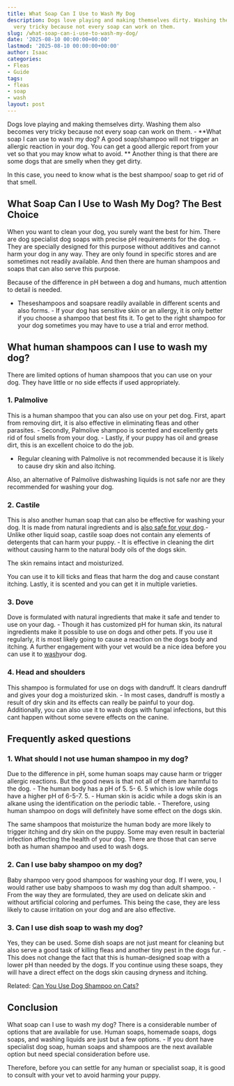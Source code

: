 ```yaml
---
title: What Soap Can I Use to Wash My Dog
description: Dogs love playing and making themselves dirty. Washing them also becomes
  very tricky because not every soap can work on them.
slug: /what-soap-can-i-use-to-wash-my-dog/
date: '2025-08-10 00:00:00+00:00'
lastmod: '2025-08-10 00:00:00+00:00'
author: Isaac
categories:
- Fleas
- Guide
tags:
- fleas
- soap
- wash
layout: post
---
```

Dogs love playing and making themselves dirty. Washing them also becomes very tricky because not every soap can work on them. - **What soap I can use to wash my dog? A good soap/shampoo will not trigger an allergic reaction in your dog. You can get a good allergic report from your vet so that you may know what to avoid. ** Another thing is that there are some dogs that are smelly when they get dirty.

In this case, you need to know what is the best shampoo/ soap to get rid of that smell.

##  What Soap Can I Use to Wash My Dog?  The Best Choice

When you want to clean your dog, you surely want the best for him. There are dog specialist dog soaps with precise pH requirements for the dog. - They are specially designed for this purpose without additives and cannot harm your dog in any way. They are only found in specific stores and are sometimes not readily available. And then there are human shampoos and soaps that can also serve this purpose.

Because of the difference in pH between a dog and humans, much attention to detail is needed.

- Theseshampoos and soapsare readily available in different scents and also forms. - If your dog has sensitive skin or an allergy, it is only better if you choose a shampoo that best fits it. To get to the right shampoo for your dog sometimes you may have to use a trial and error method.

##  **What human shampoos can I use to wash my dog?**

There are limited options of human shampoos that you can use on your dog. They have little or no side effects if used appropriately.

###  **1. Palmolive**

This is a human shampoo that you can also use on your pet dog. First, apart from removing dirt, it is also effective in eliminating fleas and other parasites. - Secondly, Palmolive shampoo is scented and excellently gets rid of foul smells from your dog. - Lastly, if your puppy has oil and grease dirt, this is an excellent choice to do the job.

- Regular cleaning with Palmolive is not recommended because it is likely to cause dry skin and also itching.

Also, an alternative of Palmolive dishwashing liquids is not safe nor are they recommended for washing your dog.

###  **2. Castile**

This is also another human soap that can also be effective for washing your dog. It is made from natural ingredients and is [also safe for your dog](https://pestpolicy.com/best-flea-combs-for-dogs/).- Unlike other liquid soap, castile soap does not contain any elements of detergents that can harm your puppy. - It is effective in cleaning the dirt without causing harm to the natural body oils of the dogs skin.

The skin remains intact and moisturized.

You can use it to kill ticks and fleas that harm the dog and cause constant itching. Lastly, it is scented and you can get it in multiple varieties.

###  **3. Dove**

Dove is formulated with natural ingredients that make it safe and tender to use on your dag. - Though it has customized pH for human skin, its natural ingredients make it possible to use on dogs and other pets. If you use it regularly, it is most likely going to cause a reaction on the dogs body and itching. A further engagement with your vet would be a nice idea before you can use it to [wash](https://pestpolicy.com/best-car-wash-soap/)your dog.

###  **4. Head and shoulders**

This shampoo is formulated for use on dogs with dandruff. It clears dandruff and gives your dog a moisturized skin. - In most cases, dandruff is mostly a result of dry skin and its effects can really be painful to your dog. Additionally, you can also use it to wash dogs with fungal infections, but this cant happen without some severe effects on the canine.

##  Frequently asked questions

###  **1. What should I not use human shampoo in my dog?**

Due to the difference in pH, some human soaps may cause harm or trigger allergic reactions. But the good news is that not all of them are harmful to the dog. - The human body has a pH of 5. 5- 6. 5 which is low while dogs have a higher pH of 6-5-7. 5. - Human skin is acidic while a dogs skin is an alkane using the identification on the periodic table. - Therefore, using human shampoo on dogs will definitely have some effect on the dogs skin.

The same shampoos that moisturize the human body are more likely to trigger itching and dry skin on the puppy. Some may even result in bacterial infection affecting the health of your dog. There are those that can serve both as human shampoo and used to wash dogs.

###  **2. Can I use baby shampoo on my dog?**

Baby shampoo very good shampoos for washing your dog. If I were, you, I would rather use baby shampoos to wash my dog than adult shampoo. - From the way they are formulated, they are used on delicate skin and without artificial coloring and perfumes. This being the case, they are less likely to cause irritation on your dog and are also effective.

###  **3. Can I use dish soap to wash my dog?**

Yes, they can be used. Some dish soaps are not just meant for cleaning but also serve a good task of killing fleas and another tiny pest in the dogs fur. - This does not change the fact that this is human-designed soap with a lower pH than needed by the dogs. If you continue using these soaps, they will have a direct effect on the dogs skin causing dryness and itching.

Related: [Can You Use Dog Shampoo on Cats? ](https://pestpolicy.com/can-you-use-dog-shampoo-on-cats/)

##  Conclusion

What soap can I use to wash my dog? There is a considerable number of options that are available for use. Human soaps, homemade soaps, dogs soaps, and washing liquids are just but a few options. - If you dont have specialist dog soap, human soaps and shampoos are the next available option but need special consideration before use.

Therefore, before you can settle for any human or specialist soap, it is good to consult with your vet to avoid harming your puppy.